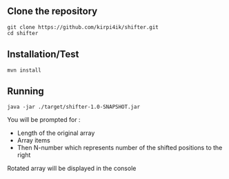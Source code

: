 Clone the repository
-----------
	git clone https://github.com/kirpi4ik/shifter.git
	cd shifter

Installation/Test
-----------

    mvn install
	
Running
-----------
	java -jar ./target/shifter-1.0-SNAPSHOT.jar

	
You will be prompted for :
* Length of the original array 
* Array items
* Then N-number which represents number of the shifted positions to the right

Rotated array will be displayed in the console
	
